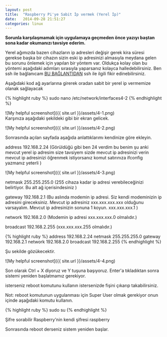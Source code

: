 ```yaml
---
layout: post
title:  "Raspberry Pi'ye Sabit İp vermek (Yerel İp)"
date:   2014-09-28 21:51:27
categories: linux
---
```

<b>Sorunla karşılaşmamak için uygulamaya geçmeden önce yazıyı baştan sona kadar okumanızı tavsiye ederim.</b>

Yerel ağımızda bazen cihazların ip adresleri değişir gerek kira süresi gerekse başka bir cihazın sizin eski ip adresinizi almasıyla meydana gelen bu sorunu önlemek için yapılan bir yöntem var. Oldukça kolay olan bu yöntemi aşağıdaki adımları sırasıyla yaparsanız kolayca halledebilirsiniz. Ben ssh ile bağlanıcam [BU BAĞLANTIDAN][1] ssh ile ilgili fikir edinebilirsiniz.

Aşağıdaki kod ağ ayarlarına girerek oradan sabit bir yerel ip vermemize olanak sağlayacak

{% highlight ruby %}
sudo nano /etc/network/interfaces4-2
{% endhighlight %}

![My helpful screenshot]({{ site.url }}/assets/4-1.png)<br>
Karşınıza aşağıdaki şekildeki gibi bir ekran gelicek.

![My helpful screenshot]({{ site.url }}/assets/4-2.png)<br>

Sonrasında açılan sayfada aşağıda anlattıklarımı kendinize göre ekleyin.

address 192.168.2.24  (Görüldüğü gibi ben 24 verdim bu benim şu anki mevcut yerel ip adresim size tavsiyem sizde mevcut ip adresinizi verin mevcut ip adresinizi öğrenmek istiyorsanız komut satırınıza ifconfig yazmanız yeterli )

![My helpful screenshot]({{ site.url }}/assets/4-3.png)<br>

netmask 255.255.255.0 (255 cihaza kadar ip adresi verebileceğinizi belirtiyor. Bu alt ağ içerisindesiniz )

gateway 192.168.2.1  (Bu aslında modemin ip adresi. Siz kendi modeminizin ip adresini gireceksiniz. Mevcut ip adresiniz xxx.xxx.xxx.xxx olduğunu varsayalım. Mevcut ip adresinizin sonuna 1 koyun. xxx.xxx.xxx.1 )

network 192.168.2.0  (Modemin ip adresi xxx.xxx.xxx.0 olmalıdır.)

broadcast 192.168.2.255 (xxx.xxx.xxx.255 olmalıdır.)

{% highlight ruby %}
address 192.168.2.24
netmask 255.255.255.0
gateway 192.168.2.1
network 192.168.2.0
broadcast 192.168.2.255
{% endhighlight %}

Şu sekilde gözükecektir.

![My helpful screenshot]({{ site.url }}/assets/4-4.png)<br>

Son olarak Ctrl + X diyoruz ve Y tuşuna başıyoruz. Enter'a tıkladıktan sonra sistemi yeniden başlatmamız gerekiyor.

isterseniz reboot komutunu kullanın istersenizde fişini çıkarıp takabilirsiniz.

Not: reboot komutunun uygulanması için Super User olmak gerekiyor onun içinde aşağıdaki komutu kullanın.

{% highlight ruby %}
sudo su
{% endhighlight %}

Şifre sorabilir Raspberry'nin kendi şifresi raspberry

Sonrasında reboot derseniz sistem yeniden başlar.

[1]: {{site.url}}/linux/2014/09/28/1.html
